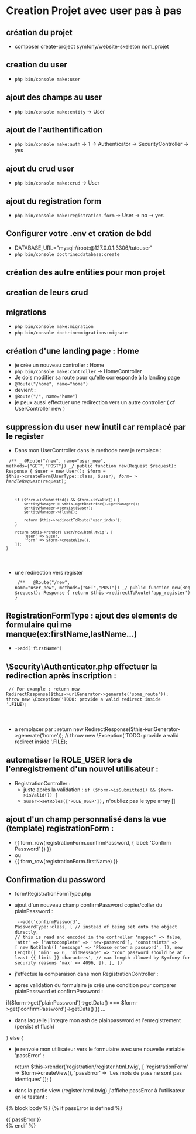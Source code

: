 # Creation Projet avec user pas à pas

## création du projet

- composer create-project symfony/website-skeleton nom_projet

## creation du user

- `php bin/console make:user`

## ajout des champs au user

- `php bin/console make:entity`
  -> User

## ajout de l'authentification

- `php bin/console make:auth`
  -> 1
  -> Authenticator
  -> SecurityController
  -> yes

## ajout du crud user

- `php bin/console make:crud`
  -> User

## ajout du registration form

- `php bin/console make:registration-form`
  -> User
  -> no
  -> yes

## Configurer votre .env et cration de bdd

- DATABASE_URL="mysql://root:@127.0.0.1:3306/tutouser"
- `php bin/console doctrine:database:create`

## création des autre entities pour mon projet

## creation de leurs crud

## migrations

- `php bin/console make:migration`
- `php bin/console doctrine:migrations:migrate`

## création d'une landing page : Home

- je crée un nouveau controller : Home
- `php bin/console make:controller`
  -> HomeController
- Je dois modifier sa route pour qu'elle corresponde à la landing page
- `@Route("/home", name="home")`
- devient :
- `@Route("/", name="home")`
- je peux aussi effectuer une redirection vers un autre controller ( cf UserController new )

## suppression du user new inutil car remplacé par le register

- Dans mon UserController dans la methode new je remplace :

<code><pre>
/\*\*
_ @Route("/new", name="user_new", methods={"GET","POST"})
_/
public function new(Request $request): Response
    {
        $user = new User();
        $form = $this->createForm(UserType::class, $user);
        $form->handleRequest($request);

        if ($form->isSubmitted() && $form->isValid()) {
            $entityManager = $this->getDoctrine()->getManager();
            $entityManager->persist($user);
            $entityManager->flush();

            return $this->redirectToRoute('user_index');
        }

        return $this->render('user/new.html.twig', [
            'user' => $user,
            'form' => $form->createView(),
        ]);
    }

</pre></code>

- une redirection vers register
<code><pre>
/\*\*
_ @Route("/new", name="user_new", methods={"GET","POST"})
_/
public function new(Request $request): Response
{
return $this->redirectToRoute('app_register');
}
</pre></code>

## RegistrationFormType : ajout des elements de formulaire qui me manque(ex:firstName,lastName...)

- `->add('firstName')`

## \Security\Authenticator.php effectuer la redirection après inscription :

<code><pre>
// For example : return new RedirectResponse($this->urlGenerator->generate('some_route'));
throw new \Exception('TODO: provide a valid redirect inside '.**FILE**);

</pre></code>

- a remplacer par :
  return new RedirectResponse($this->urlGenerator->generate('home'));
  // throw new \Exception('TODO: provide a valid redirect inside '.**FILE**);

## automatiser le ROLE_USER lors de l'enregistrement d'un nouvel utilisateur :

- RegistrationController :
  - juste après la validation :
    `if ($form->isSubmitted() && $form->isValid()) {`
  - `$user->setRoles(['ROLE_USER']);` n'oubliez pas le type array []

## ajout d'un champ personnalisé dans la vue (template) registrationForm :

- {{ form_row(registrationForm.confirmPassword, {
            label: 'Confirm Password'
        }) }}
- ou
- {{ form_row(registrationForm.firstName) }}

## Confirmation du password

- form\RegistrationFormType.php
- ajout d'un nouveau champ confirmPassword copier/coller du plainPassword :
<code><pre>
->add('confirmPassword', PasswordType::class, [
// instead of being set onto the object directly,
// this is read and encoded in the controller
'mapped' => false,
'attr' => ['autocomplete' => 'new-password'],
'constraints' => [
new NotBlank([
'message' => 'Please enter a password',
]),
new Length([
'min' => 6,
'minMessage' => 'Your password should be at least {{ limit }} characters',
// max length allowed by Symfony for security reasons
'max' => 4096,
]),
],
])
</pre></code>

- j'effectue la comparaison dans mon RegistrationController :
- apres validation du formulaire je crée une condition pour comparer plainPassword et confirmPassword :

if($form->get('plainPassword')->getData() === $form->get('confirmPassword')->getData() ){ ...

- dans laquelle j'integre mon ash de plainpassword et l'enregistrement (persist et flush)

} else {

- je renvoie mon utilisateur vers le formulaire avec une nouvelle variable 'passError' :

  return $this->render('registration/register.html.twig', [
  'registrationForm' => $form->createView(),
  'passError' => 'Les mots de pass ne sont pas identiques'
  ]);
  }

- dans la partie view (register.html.twig) j'affiche passError à l'utilisateur en le testant :

{% block body %}
{% if passError is defined %}

<div class="alert alert-danger" role="alert">{{ passError }}</div>
{% endif %}
